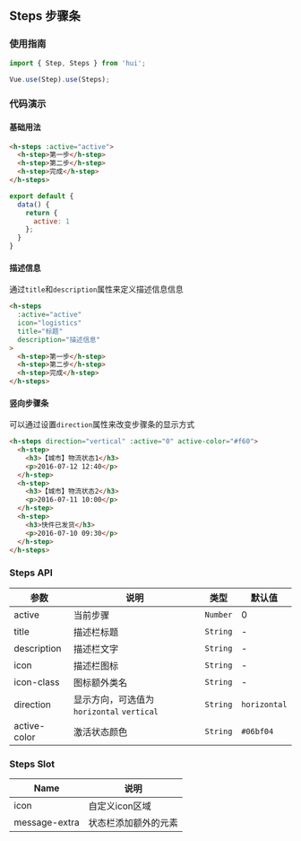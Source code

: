 ## Steps 步骤条

### 使用指南
``` javascript
import { Step, Steps } from 'hui';

Vue.use(Step).use(Steps);
```

### 代码演示

#### 基础用法

```html
<h-steps :active="active">
  <h-step>第一步</h-step>
  <h-step>第二步</h-step>
  <h-step>完成</h-step>
</h-steps>
```

```javascript
export default {
  data() {
    return {
      active: 1
    };
  }
}
```

#### 描述信息

通过`title`和`description`属性来定义描述信息信息

```html
<h-steps
  :active="active"
  icon="logistics"
  title="标题"
  description="描述信息"
>
  <h-step>第一步</h-step>
  <h-step>第二步</h-step>
  <h-step>完成</h-step>
</h-steps>
```

#### 竖向步骤条

可以通过设置`direction`属性来改变步骤条的显示方式

```html
<h-steps direction="vertical" :active="0" active-color="#f60">
  <h-step>
    <h3>【城市】物流状态1</h3>
    <p>2016-07-12 12:40</p>
  </h-step>
  <h-step>
    <h3>【城市】物流状态2</h3>
    <p>2016-07-11 10:00</p>
  </h-step>
  <h-step>
    <h3>快件已发货</h3>
    <p>2016-07-10 09:30</p>
  </h-step>
</h-steps>
```

### Steps API

| 参数 | 说明 | 类型 | 默认值 |
|-----------|-----------|-----------|-------------|
| active | 当前步骤 | `Number` | 0 |
| title | 描述栏标题 | `String` | - |
| description | 描述栏文字 | `String` | - |
| icon | 描述栏图标 | `String` | - |
| icon-class | 图标额外类名 | `String` | - |
| direction | 显示方向，可选值为 `horizontal` `vertical` | `String` | `horizontal` |
| active-color | 激活状态颜色 | `String` | `#06bf04` |

### Steps Slot

| Name | 说明 |
|-----------|-----------|
| icon | 自定义icon区域 |
| message-extra | 状态栏添加额外的元素 |
